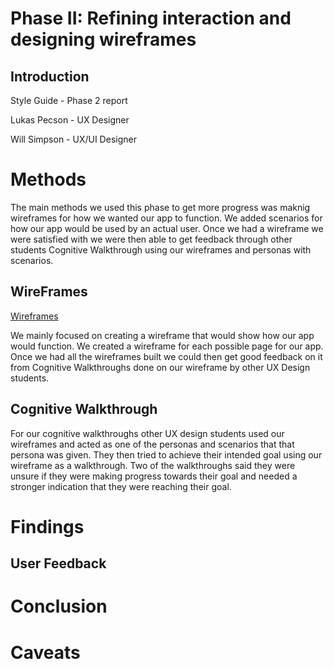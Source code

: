 # Phase II: Refining interaction and designing wireframes

## Introduction
Style Guide - Phase 2 report

Lukas Pecson - UX Designer

Will Simpson - UX/UI Designer

# Methods
The main methods we used this phase to get more progress was maknig wireframes for how we wanted our app to function.
We added scenarios for how our app would be used by an actual user. Once we had a wireframe we were satisfied with we were then 
able to get feedback through other students Cognitive Walkthrough using our wireframes and personas with scenarios.

## WireFrames

[Wireframes](style-guide/wireframe/)

We mainly focused on creating a wireframe that would show how our app would function. We created a wireframe for each possible page for our app.
Once we had all the wireframes built we could then get good feedback on it from Cognitive Walkthroughs done on our wireframe by other UX Design students.

## Cognitive Walkthrough
For our cognitive walkthroughs other UX design students used our wireframes and acted as one of the personas and scenarios that that persona was given. They then tried to achieve their intended goal using our wireframe as a walkthrough. Two of the walkthroughs said they were unsure if they were making progress towards their goal and needed a stronger indication that they were reaching their goal.

# Findings

## User Feedback

# Conclusion

# Caveats
